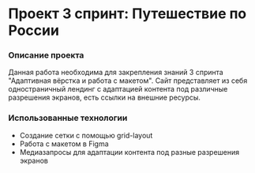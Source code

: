 # Проект 3 спринт: Путешествие по России

### Описание проекта
Данная работа необходима для закрепления знаний 3 спринта "Адаптивная вёрстка и работа с макетом". 
Сайт представляет из себя одностраничный лендинг с адаптацией контента под различные разрешения экранов, есть ссылки на внешние ресурсы.


### Использованные технологии
* Создание сетки с помощью grid-layout
* Работа с макетом в Figma
* Медиазапросы для адаптации контента под разные разрешения экранов


